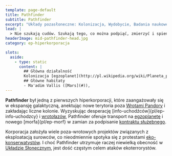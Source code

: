```yaml
---
template: page-default
title: Pathfinder
subtitle: Pathfinder
excerpt: "Układy pozasłoneczne: Kolonizacja, Wydobycie, Badania naukowe"
lead: |
  > Nie szukają cudów. Szukają tego, co można podpiąć, zmierzyć i spieniężyć. Jeśli czegoś nie zrozumieją — zostawiają flagę i kontraktują kogoś, kto będzie udawał, że wie.”
headerImage: mid-pathfinder-head.jpg
category: ep-hiperkorporacja

slots:
  aside:
    - type: static
      content: |
        ## Główna działalność
        Kolonizacja [egzoplanet](http://pl.wikipedia.org/wiki/Planeta_pozas%C5%82oneczna), Wydobycie, Badania naukowe, Eksploracja
        ## Główne habitaty
        - Ma'adim Vallis ([Mars](#)), 
---
```

**Pathfinder** był jedną z pierwszych hiperkorporacji, które zaangażowały się w ekspansję galaktyczną, anektując nowe terytoria poza [Wrotami Pandory](#) i zakładając liczne kolonie. Wyzyskując desperację [info-uchodźców]{pl/ep-info-uchodzcy} i [wrotołazów](Wroto%C5%82azi), Pathfinder oferuje transport na [egzoplanetę](#) i nowego [morfa]{pl/ep-morf} w zamian za podpisanie [kontraktu służebnego](#).

Korporacja założyła wiele poza-wrotowych projektów związanych z eksploatacją surowców, co nieodmiennie spotyka się z protestami [eko-konserwatystów](Eko-konserwaty%C5%9Bci "Radykalni ekolodzy wzywający do bezwzględnego zachowania istniejących środowisk"). I choć Pathfinder utrzymuje raczej niewielką obecność w [Układzie Słonecznym]((#)), jest dość częstym celem ataków ekoterrorystów.
